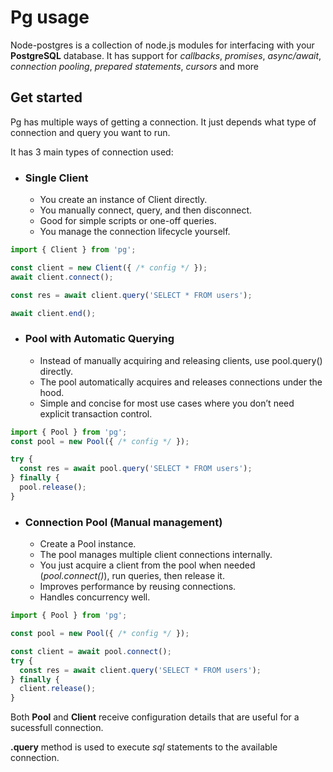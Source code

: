# Pg usage

Node-postgres is a collection of node.js modules for interfacing with your **PostgreSQL** database. It has support for *callbacks*, *promises*, *async/await*, *connection pooling*, *prepared statements*, *cursors* and more

## Get started

Pg has multiple ways of getting a connection. It just depends what type of connection and query you want to run.

It has 3 main types of connection used:

* ### Single Client

  * You create an instance of Client directly.
  * You manually connect, query, and then disconnect.
  * Good for simple scripts or one-off queries.
  * You manage the connection lifecycle yourself.
  
```ts
import { Client } from 'pg';

const client = new Client({ /* config */ });
await client.connect();

const res = await client.query('SELECT * FROM users');

await client.end();
```

* ### Pool with Automatic Querying
  
  * Instead of manually acquiring and releasing clients, use pool.query() directly.
  * The pool automatically acquires and releases connections under the hood.
  * Simple and concise for most use cases where you don’t need explicit transaction control.

```ts
import { Pool } from 'pg';
const pool = new Pool({ /* config */ });

try {
  const res = await pool.query('SELECT * FROM users');
} finally {
  pool.release();
}
  ```

* ### Connection Pool (Manual management)

  * Create a Pool instance.
  * The pool manages multiple client connections internally.
  * You just acquire a client from the pool when needed (*pool.connect()*), run queries, then release it.
  * Improves performance by reusing connections.
  * Handles concurrency well.
  
```ts
import { Pool } from 'pg';

const pool = new Pool({ /* config */ });

const client = await pool.connect();
try {
  const res = await client.query('SELECT * FROM users');
} finally {
  client.release();
}
```

Both **Pool** and **Client** receive configuration details that  are useful for a sucessfull connection.

**.query** method is used to execute *sql* statements to the available connection.
